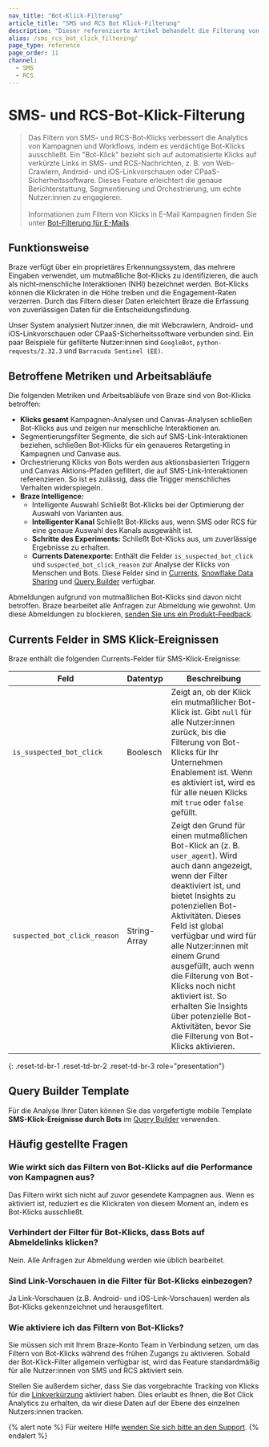 ```yaml
---
nav_title: "Bot-Klick-Filterung"
article_title: "SMS und RCS Bot Klick-Filterung"
description: "Dieser referenzierte Artikel behandelt die Filterung von SMS- und RCS-Bot-Klicks."
alias: /sms_rcs_bot_click_filtering/
page_type: reference
page_order: 11
channel:
  - SMS
  - RCS
---
```


# SMS- und RCS-Bot-Klick-Filterung

> Das Filtern von SMS- und RCS-Bot-Klicks verbessert die Analytics von Kampagnen und Workflows, indem es verdächtige Bot-Klicks ausschließt. Ein "Bot-Klick" bezieht sich auf automatisierte Klicks auf verkürzte Links in SMS- und RCS-Nachrichten, z. B. von Web-Crawlern, Android- und iOS-Linkvorschauen oder CPaaS-Sicherheitssoftware. Dieses Feature erleichtert die genaue Berichterstattung, Segmentierung und Orchestrierung, um echte Nutzer:innen zu engagieren. <br><br> Informationen zum Filtern von Klicks in E-Mail Kampagnen finden Sie unter [Bot-Filterung für E-Mails]({{site.baseurl}}/user_guide/administrative/app_settings/email_settings/bot_filtering/).

## Funktionsweise

Braze verfügt über ein proprietäres Erkennungssystem, das mehrere Eingaben verwendet, um mutmaßliche Bot-Klicks zu identifizieren, die auch als nicht-menschliche Interaktionen (NHI) bezeichnet werden. Bot-Klicks können die Klickraten in die Höhe treiben und die Engagement-Raten verzerren. Durch das Filtern dieser Daten erleichtert Braze die Erfassung von zuverlässigen Daten für die Entscheidungsfindung.

Unser System analysiert Nutzer:innen, die mit Webcrawlern, Android- und iOS-Linkvorschauen oder CPaaS-Sicherheitssoftware verbunden sind. Ein paar Beispiele für gefilterte Nutzer:innen sind `GoogleBot`, `python-requests/2.32.3` und `Barracuda Sentinel (EE)`.

## Betroffene Metriken und Arbeitsabläufe

Die folgenden Metriken und Arbeitsabläufe von Braze sind von Bot-Klicks betroffen:

- **Klicks gesamt** Kampagnen-Analysen und Canvas-Analysen schließen Bot-Klicks aus und zeigen nur menschliche Interaktionen an.
- Segmentierungsfilter Segmente, die sich auf SMS-Link-Interaktionen beziehen, schließen Bot-Klicks für ein genaueres Retargeting in Kampagnen und Canvase aus.
- Orchestrierung Klicks von Bots werden aus aktionsbasierten Triggern und Canvas Aktions-Pfaden gefiltert, die auf SMS-Link-Interaktionen referenzieren. So ist es zulässig, dass die Trigger menschliches Verhalten widerspiegeln.
- **Braze Intelligence:**
    - Intelligente Auswahl Schließt Bot-Klicks bei der Optimierung der Auswahl von Varianten aus.
    - **Intelligenter Kanal** Schließt Bot-Klicks aus, wenn SMS oder RCS für eine genaue Auswahl des Kanals ausgewählt ist.
    - **Schritte des Experiments:** Schließt Bot-Klicks aus, um zuverlässige Ergebnisse zu erhalten.
    - **Currents Datenexporte:** Enthält die Felder `is_suspected_bot_click` und `suspected_bot_click_reason` zur Analyse der Klicks von Menschen und Bots. Diese Felder sind in [Currents]({{site.baseurl}}/user_guide/data/distribution/braze_currents/), [Snowflake Data Sharing]({{site.baseurl}}/partners/data_and_analytics/data_warehouses/snowflake/) und [Query Builder]({{site.baseurl}}/user_guide/analytics/query_builder/) verfügbar.

Abmeldungen aufgrund von mutmaßlichen Bot-Klicks sind davon nicht betroffen. Braze bearbeitet alle Anfragen zur Abmeldung wie gewohnt. Um diese Abmeldungen zu blockieren, [senden Sie uns ein Produkt-Feedback]({{site.baseurl}}/user_guide/administrative/access_braze/portal/).

## Currents Felder in SMS Klick-Ereignissen

Braze enthält die folgenden Currents-Felder für SMS-Klick-Ereignisse:

| Feld | Datentyp | Beschreibung |
| --- | --- | --- |
| `is_suspected_bot_click` | Boolesch | Zeigt an, ob der Klick ein mutmaßlicher Bot-Klick ist. Gibt `null` für alle Nutzer:innen zurück, bis die Filterung von Bot-Klicks für Ihr Unternehmen Enablement ist. Wenn es aktiviert ist, wird es für alle neuen Klicks mit `true` oder `false` gefüllt. |
| `suspected_bot_click_reason` | String-Array | Zeigt den Grund für einen mutmaßlichen Bot-Klick an (z. B. `user_agent`). Wird auch dann angezeigt, wenn der Filter deaktiviert ist, und bietet Insights zu potenziellen Bot-Aktivitäten. Dieses Feld ist global verfügbar und wird für alle Nutzer:innen mit einem Grund ausgefüllt, auch wenn die Filterung von Bot-Klicks noch nicht aktiviert ist. So erhalten Sie Insights über potenzielle Bot-Aktivitäten, bevor Sie die Filterung von Bot-Klicks aktivieren. |
{: .reset-td-br-1 .reset-td-br-2 .reset-td-br-3 role="presentation"}

## Query Builder Template

Für die Analyse Ihrer Daten können Sie das vorgefertigte mobile Template **SMS-Klick-Ereignisse durch Bots** im [Query Builder]({{site.baseurl}}/user_guide/analytics/query_builder/query_templates/) verwenden.

## Häufig gestellte Fragen

### Wie wirkt sich das Filtern von Bot-Klicks auf die Performance von Kampagnen aus?

Das Filtern wirkt sich nicht auf zuvor gesendete Kampagnen aus. Wenn es aktiviert ist, reduziert es die Klickraten von diesem Moment an, indem es Bot-Klicks ausschließt.

### Verhindert der Filter für Bot-Klicks, dass Bots auf Abmeldelinks klicken?

Nein. Alle Anfragen zur Abmeldung werden wie üblich bearbeitet.

### Sind Link-Vorschauen in die Filter für Bot-Klicks einbezogen?

Ja Link-Vorschauen (z.B. Android- und iOS-Link-Vorschauen) werden als Bot-Klicks gekennzeichnet und herausgefiltert.

### Wie aktiviere ich das Filtern von Bot-Klicks?

Sie müssen sich mit Ihrem Braze-Konto Team in Verbindung setzen, um das Filtern von Bot-Klicks während des frühen Zugangs zu aktivieren. Sobald der Bot-Klick-Filter allgemein verfügbar ist, wird das Feature standardmäßig für alle Nutzer:innen von SMS und RCS aktiviert sein.

Stellen Sie außerdem sicher, dass Sie das vorgebrachte Tracking von Klicks für die [Linkverkürzung]({{site.baseurl}}/user_guide/message_building_by_channel/sms_mms_rcs/link_shortening/) aktiviert haben. Dies erlaubt es Ihnen, die Bot Click Analytics zu erhalten, da wir diese Daten auf der Ebene des einzelnen Nutzers:innen tracken. 

{% alert note %}
Für weitere Hilfe [wenden Sie sich bitte an den Support]({{site.baseurl}}/braze_support/).
{% endalert %}